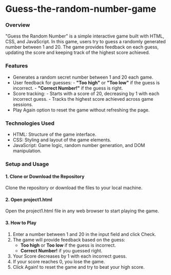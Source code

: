 # Guess-the-random-number-game
### Overview
"Guess the Random Number" is a simple interactive game built with HTML, CSS, and JavaScript. In this game, users try to guess a randomly generated number between 1 and 20. The game provides feedback on each guess, updating the score and keeping track of the highest score achieved.

### Features
- Generates a random secret number between 1 and 20 each game.
- User feedback for guesses:
      - **"Too high"** or **"Too low"** if the guess is incorrect.
      - **"Correct Number!"** if the guess is right.
- Score tracking:
      - Starts with a score of 20, decreasing by 1 with each incorrect guess.
      - Tracks the highest score achieved across game sessions.
- Play Again option to reset the game without refreshing the page.

### Technologies Used
- HTML: Structure of the game interface.
- CSS: Styling and layout of the game elements.
- JavaScript: Game logic, random number generation, and DOM manipulation.

### Setup and Usage
#### 1. Clone or Download the Repository
Clone the repository or download the files to your local machine.

#### 2. Open project1.html
Open the project1.html file in any web browser to start playing the game.

#### 3. How to Play
1. Enter a number between 1 and 20 in the input field and click Check.
2. The game will provide feedback based on the guess:
    - **Too high** or **Too low** if the guess is incorrect.
    - **Correct Number!** if you guessed right.
3. Your Score decreases by 1 with each incorrect guess.
4. If your score reaches 0, you lose the game.
5. Click Again! to reset the game and try to beat your high score.

